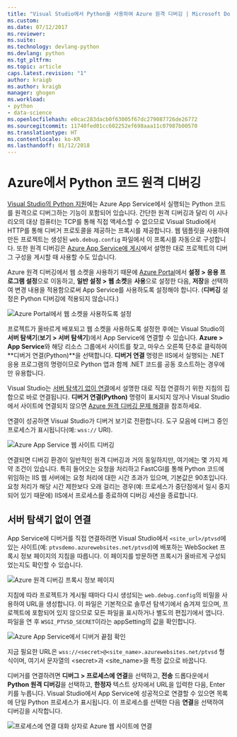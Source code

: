```yaml
---
title: "Visual Studio에서 Python을 사용하여 Azure 원격 디버깅 | Microsoft Docs"
ms.custom: 
ms.date: 07/12/2017
ms.reviewer: 
ms.suite: 
ms.technology: devlang-python
ms.devlang: python
ms.tgt_pltfrm: 
ms.topic: article
caps.latest.revision: "1"
author: kraigb
ms.author: kraigb
manager: ghogen
ms.workload:
- python
- data-science
ms.openlocfilehash: e0cac283dacb0f63005f67dc279087726de26772
ms.sourcegitcommit: 11740fed01cc602252ef698aaa11c07987b00570
ms.translationtype: HT
ms.contentlocale: ko-KR
ms.lasthandoff: 01/12/2018
---
```

# <a name="remotely-debugging-python-code-on-azure"></a>Azure에서 Python 코드 원격 디버깅

[Visual Studio의 Python 지원](installation.md)에는 Azure App Service에서 실행되는 Python 코드를 원격으로 디버그하는 기능이 포함되어 있습니다. 간단한 원격 디버깅과 달리 이 시나리오의 대상 컴퓨터는 TCP를 통해 직접 액세스할 수 없으므로 Visual Studio에서 HTTP를 통해 디버거 프로토콜을 제공하는 프록시를 제공합니다. 웹 템플릿을 사용하여 만든 프로젝트는 생성된 `web.debug.config` 파일에서 이 프록시를 자동으로 구성합니다. 또한 원격 디버깅은 [Azure App Service에 게시](template-web.md#publishing-to-azure-app-service)에서 설명한 대로 프로젝트의 디버그 구성을 게시할 때 사용할 수도 있습니다.

Azure 원격 디버깅에서 웹 소켓을 사용하기 때문에 [Azure Portal](https://portal.azure.com)에서 **설정 > 응용 프로그램 설정**으로 이동하고, **일반 설정 > 웹 소켓**을 **사용**으로 설정한 다음, **저장**을 선택하여 변경 내용을 적용함으로써 App Service를 사용하도록 설정해야 합니다. (**디버깅** 설정은 Python 디버깅에 적용되지 않습니다.)

![Azure Portal에서 웹 소켓을 사용하도록 설정](media/azure-remote-debugging-enable-web-sockets.png)

프로젝트가 올바르게 배포되고 웹 소켓을 사용하도록 설정한 후에는 Visual Studio의 **서버 탐색기**(**보기 > 서버 탐색기**)에서 App Service에 연결할 수 있습니다. **Azure > App Service**와 해당 리소스 그룹에서 사이트를 찾고, 마우스 오른쪽 단추로 클릭하여 **디버거 연결(Python)**을 선택합니다. **디버거 연결** 명령은 IIS에서 실행되는 .NET 응용 프로그램의 명령이므로 Python 앱과 함께 .NET 코드를 공동 호스트하는 경우에만 유용합니다.

Visual Studio는 [서버 탐색기 없이 연결](#attaching-without-server-explorer)에서 설명한 대로 직접 연결하기 위한 지침의 집합으로 바로 연결됩니다. **디버거 연결(Python)** 명령이 표시되지 않거나 Visual Studio에서 사이트에 연결되지 않으면 [Azure 원격 디버깅 문제 해결](debugging-azure-remote-troubleshooting.md)을 참조하세요.

연결이 성공하면 Visual Studio가 디버거 보기로 전환합니다. 도구 모음에 디버그 중인 프로세스가 표시됩니다(예: `wss://` URI).

![Azure App Service 웹 사이트 디버깅](media/azure-remote-debugging-attached.png)

연결되면 디버깅 환경이 일반적인 원격 디버깅과 거의 동일하지만, 여기에는 몇 가지 제약 조건이 있습니다. 특히 들어오는 요청을 처리하고 FastCGI를 통해 Python 코드에 위임하는 IIS 웹 서버에는 요청 처리에 대한 시간 초과가 있으며, 기본값은 90초입니다. 요청 처리가 해당 시간 제한보다 오래 걸리는 경우(예: 프로세스가 중단점에서 일시 중지되어 있기 때문에) IIS에서 프로세스를 종료하여 디버깅 세션을 종료합니다. 

## <a name="attaching-without-server-explorer"></a>서버 탐색기 없이 연결

App Service에 디버거를 직접 연결하려면 Visual Studio에서 `<site_url>/ptvsd`에 있는 사이트(예: `ptvsdemo.azurewebsites.net/ptvsd`)에 배포하는 WebSocket 프록시 정보 페이지의 지침을 따릅니다. 이 페이지를 방문하면 프록시가 올바르게 구성되었는지도 확인할 수 있습니다.

![Azure 원격 디버깅 프록시 정보 페이지](media/azure-remote-debugging-proxy-info-page.png)

지침에 따라 프로젝트가 게시될 때마다 다시 생성되는 `web.debug.config`의 비밀을 사용하여 URL을 생성합니다. 이 파일은 기본적으로 솔루션 탐색기에서 숨겨져 있으며, 프로젝트에 포함되어 있지 않으므로 모든 파일을 표시하거나 별도의 편집기에서 엽니다. 파일을 연 후 `WSGI_PTVSD_SECRET`이라는 appSetting의 값을 확인합니다.

![Azure App Service에서 디버거 끝점 확인](media/azure-remote-debugging-secret.png)

지금 필요한 URL은 `wss://<secret>@<site_name>.azurewebsites.net/ptvsd` 형식이며, 여기서 문자열의 &lt;secret&gt;과 &lt;site_name&gt;을 특정 값으로 바꿉니다.

디버거를 연결하려면 **디버그 > 프로세스에 연결**을 선택하고, **전송** 드롭다운에서 **Python 원격 디버깅**을 선택하고, **한정자** 텍스트 상자에서 URL을 입력한 다음, Enter 키를 누릅니다. Visual Studio에서 App Service에 성공적으로 연결할 수 있으면 목록에 단일 Python 프로세스가 표시됩니다. 이 프로세스를 선택한 다음 **연결**을 선택하여 디버깅을 시작합니다.

![프로세스에 연결 대화 상자로 Azure 웹 사이트에 연결](media/azure-remote-debugging-manual-attach.png)
